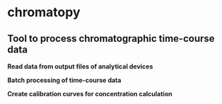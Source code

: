 # chromatopy 

## Tool to process chromatographic time-course data


**Read data from output files of analytical devices**

**Batch processing of time-course data**

**Create calibration curves for concentration calculation**
